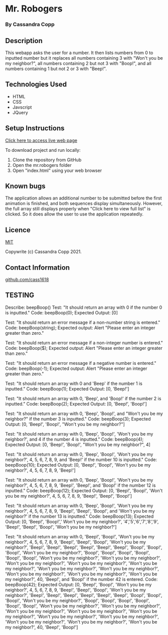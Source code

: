 # Mr. Robogers

### By Cassandra Copp

## Description

This webapp asks the user for a number.  It then lists numbers from 0 to inputted number but it replaces all numbers containing 3 with "Won't you be my neighbor?", all numbers containing 2 but not 3 with "Boop!", and all numbers containing 1 but not 2 or 3 with "Beep!".

## Technologies Used

* HTML
* CSS
* Javscript
* JQuery

## Setup Instructions

[Click here to access live web page](https://cass1618.github.io/mr-robogers/)

To download project and run locally:
1. Clone the repository from GitHub
1. Open the mr.robogers folder
1. Open "index.html" using your web browser

## Known bugs

The application allows an additional number to be submitted before the first animation is finished, and both sequences display simultaneously.  However, the full array still displays properly when "Click here to view full list" is clicked.  So it does allow the user to use the application repeatedly.

## Licence

[MIT](https://opensource.org/licenses/MIT)

Copywrite (c) Cassandra Copp 2021.

## Contact Information

[github.com/cass1618](http://github.com/cass1618)

## TESTING

Describe: beepBoop()
Test: "It should return an array with 0 if the number 0 is inputted."
Code: beepBoop(0);
Expected Output: [0]

Test: "It should return an error message if a non-number string is entered."
Code: beepBoop(string);
Expected output: Alert "Please enter an integer greater than zero."

Test: "It should return an error message if a non-integer number is entered."
Code: beepBoop($);
Expected output: Alert "Please enter an integer greater than zero."

Test: "It should return an error message if a negative number is entered."
Code: beepBoop(-1);
Expected output: Alert "Please enter an integer greater than zero."

Test: "It should return an array with 0 and 'Beep' if the number 1 is inputted."
Code: beepBoop(1);
Expected Output: [0, 'Beep!'] 

Test: "It should return an array with 0, 'Beep', and 'Boop!' if the number 2 is inputted."
Code: beepBoop(2);
Expected Output: [0, 'Beep!', 'Boop!']

Test: "It should return an array with 0, 'Beep', 'Boop!', and "Won't you be my neighbor?" if the number 3 is inputted."
Code: beepBoop(3);
Expected Output: [0, 'Beep!', 'Boop!', "Won't you be my neighbor?"]

Test: "It should return an array with 0, 'Beep', 'Boop!', 'Won't you be my neighbor?', and 4 if the number 4 is inputted."
Code: beepBoop(4);
Expected Output: [0, 'Beep!', 'Boop!', "Won't you be my neighbor?", 4]

Test: "It should return an array with 0, 'Beep', 'Boop!', 'Won't you be my neighbor?', 4, 5, 6, 7, 8, 9, and 'Beep!' if the number 10 is inputted."
Code: beepBoop(10);
Expected Output: [0, 'Beep!', 'Boop!', 'Won't you be my neighbor?', 4,  5,  6,  7,  8, 9, 'Beep!']

Test: "It should return an array with 0, 'Beep', 'Boop!', 'Won't you be my neighbor?', 4, 5, 6, 7, 8, 9, 'Beep!', 'Beep!', and 'Boop!' if the number 12 is inputted."
Code: beepBoop(12);
Expected Output: [0, 'Beep!', 'Boop!', 'Won't you be my neighbor?', 4,  5,  6,  7,  8, 9, 'Beep!', 'Beep!', 'Boop!']

Test: "It should return an array with 0, 'Beep', 'Boop!', 'Won't you be my neighbor?', 4, 5, 6, 7, 8, 9, 'Beep!', 'Beep!', 'Boop!', and 'Won't you be my neighbor?' if the number 13 is inputted."
Code: beepBoop(13);
Expected Output: [0, 'Beep!', 'Boop!',' Won't you be my neighbor?', '4','5','6','7','8','9', 'Beep!', 'Beep!', 'Boop!', 'Won't you be my neighbor?']

Test: "It should return an array with 0, 'Beep!', 'Boop!', 'Won't you be my neighbor?', 4, 5, 6, 7, 8, 9, 'Beep!', 'Beep!', 'Boop!', 'Won't you be my neighbor?', 'Beep!', 'Beep!', 'Beep!', 'Beep!', 'Beep!', 'Beep!', 'Boop!', 'Boop!', 'Boop!', 'Won't you be my neighbor?', 'Boop!', 'Boop!', 'Boop!', 'Boop!', 'Boop!', 'Boop!', 'Won't you be my neighbor?', 'Won't you be my neighbor?', 'Won't you be my neighbor?', 'Won't you be my neighbor?', 'Won't you be my neighbor?', 'Won't you be my neighbor?', 'Won't you be my neighbor?', 'Won't you be my neighbor?', 'Won't you be my neighbor?', 'Won't you be my neighbor?', 40, 'Beep!', and 'Boop!' if the number 42 is entered.
Code: beepBoop(42);
Expected Output: [0, 'Beep!', 'Boop!', 'Won't you be my neighbor?', 4, 5, 6, 7, 8, 9, 'Beep!', 'Beep!', 'Boop!', 'Won't you be my neighbor?', 'Beep!', 'Beep!', 'Beep!', 'Beep!', 'Beep!', 'Beep!', 'Boop!', 'Boop!', 'Boop!', 'Won't you be my neighbor?', 'Boop!', 'Boop!', 'Boop!', 'Boop!', 'Boop!', 'Boop!', 'Won't you be my neighbor?', 'Won't you be my neighbor?', 'Won't you be my neighbor?', 'Won't you be my neighbor?', 'Won't you be my neighbor?', 'Won't you be my neighbor?', 'Won't you be my neighbor?', 'Won't you be my neighbor?', 'Won't you be my neighbor?', 'Won't you be my neighbor?', 40, 'Beep!', 'Boop!']